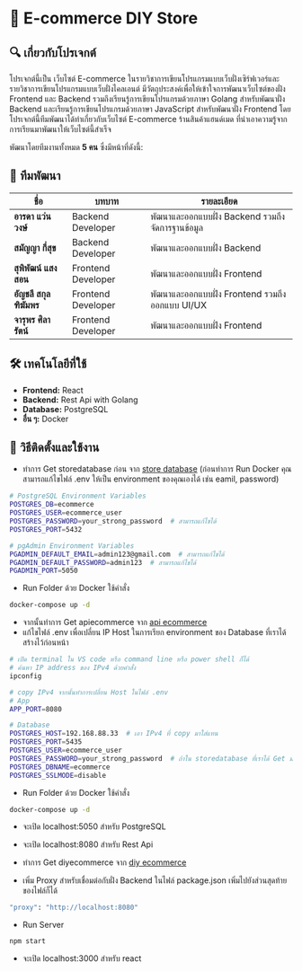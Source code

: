 # 📌 E-commerce DIY Store

## 🔍 เกี่ยวกับโปรเจกต์
โปรเจกต์นี้เป็น เว็บไซต์ E-commerce ในรายวิชาการเขียนโปรแกรมแบบเว็บฝั่งเซิร์ฟเวอร์และรายวิชาการเขียนโปรแกรมแบบเว็บฝั่งไคลเอนต์ มีวัตถุประสงค์เพื่อให้เข้าใจการพัฒนาเว็บไซต์ของฝั่ง Frontend และ Backend รวมถึงเรียนรู้การเขียนโปรแกรมด้วยภาษา Golang สำหรับพัฒนาฝั่ง Backend และเรียนรู้การเขียนโปรแกรมด้วยภาษา JavaScript สำหรับพัฒนาฝั่ง Frontend โดยโปรเจกต์นี้ทีมพัฒนาได้ทำเกี่ยวกับเว็บไซต์ E-commerce ร้านสินค้าแฮนด์เมด ที่นำเอาความรู้จากการเรียนมาพัฒนาให้เว็บไซต์นี้สำเร็จ

พัฒนาโดยทีมงานทั้งหมด **5 คน** ซึ่งมีหน้าที่ดังนี้:

## 👥 ทีมพัฒนา  
| ชื่อ | บทบาท | รายละเอียด |
|------|------|----------|
| **อารดา แว่นวงษ์** | Backend Developer | พัฒนาและออกแบบฝั่ง Backend รวมถึงจัดการฐานข้อมูล |
| **สมัญญา กี่สุข** | Backend Developer | พัฒนาและออกแบบฝั่ง Backend |
| **สุพิพัฒน์ แสงสอน** | Frontend Developer | พัฒนาและออกแบบฝั่ง Frontend |
| **อัญชลี สกุลฑิฆัมพร** | Frontend Developer | พัฒนาและออกแบบฝั่ง Frontend รวมถึงออกแบบ UI/UX |
| **จารุพร ศิลารัตน์** | Frontend Developer | พัฒนาและออกแบบฝั่ง Frontend |

## 🛠 เทคโนโลยีที่ใช้  
- **Frontend:** React  
- **Backend:** Rest Api with Golang
- **Database:** PostgreSQL  
- **อื่น ๆ:** Docker

## 🚀 วิธีติดตั้งและใช้งาน
- ทำการ Get storedatabase ก่อน จาก [store database](https://github.com/arada2003/storedatabase)
  (ก่อนทำการ Run Docker คุณสามารถแก้ไขไฟล์ .env ให้เป็น environment ของคุณเองได้ เช่น eamil, password)
```bash
# PostgreSQL Environment Variables
POSTGRES_DB=ecommerce
POSTGRES_USER=ecommerce_user
POSTGRES_PASSWORD=your_strong_password  # สามารถแก้ไขได้
POSTGRES_PORT=5432

# pgAdmin Environment Variables
PGADMIN_DEFAULT_EMAIL=admin123@gmail.com  # สามารถแก้ไขได้
PGADMIN_DEFAULT_PASSWORD=admin123  # สามารถแก้ไขได้
PGADMIN_PORT=5050
```
- Run Folder ด้วย Docker ใช้คำสั่ง
```bash
docker-compose up -d
```
- จากนั้นทำการ Get apiecommerce จาก [api ecommerce](https://github.com/arada2003/apiecommerce)
- แก้ไขไฟล์ .env เพื่อเปลี่ยน IP Host ในการเรียก environment ของ Database ที่เราได้สร้างไว้ก่อนหน้า
```bash
# เปิด terminal ใน VS code หรือ command line หรือ power shell ก็ได้
# ค้นหา IP address ของ IPv4 ด้วยคำสั่ง
ipconfig

# copy IPv4 จากนั้นทำการเปลี่ยน Host ในไฟล์ .env
# App
APP_PORT=8080

# Database
POSTGRES_HOST=192.168.88.33  # เอา IPv4 ที่ copy มาใส่แทน
POSTGRES_PORT=5435
POSTGRES_USER=ecommerce_user
POSTGRES_PASSWORD=your_strong_password  # ถ้าใน storedatabase ที่เราได้ Get มาก่อนหน้ามีการเปลี่ยน password ในไฟล์ .env ตรงนี้ก็ต้องเปลี่ยนเหมือนกัน
POSTGRES_DBNAME=ecommerce
POSTGRES_SSLMODE=disable
```
- Run Folder ด้วย Docker ใช้คำสั่ง
```bash
docker-compose up -d
```
- จะเปิด localhost:5050 สำหรับ PostgreSQL
- จะเปิด localhost:8080 สำหรับ Rest Api

- ทำการ Get diyecommerce จาก [diy ecommerce](https://github.com/arada2003/diyecommerce)
- เพิ่ม Proxy สำหรับเชื่อมต่อกับฝั่ง Backend ในไฟล์ package.json เพิ่มไปยังส่วนสุดท้ายของไฟล์ก็ได้
```bash
"proxy": "http://localhost:8080"
```
- Run Server
```bash
npm start
```
- จะเปิด localhost:3000 สำหรับ react
